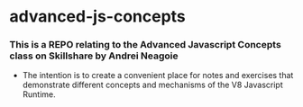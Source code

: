 # advanced-js-concepts

### This is a REPO relating to the Advanced Javascript Concepts class on Skillshare by Andrei Neagoie

- The intention is to create a convenient place for notes and exercises that demonstrate different concepts and mechanisms of the V8 Javascript Runtime.
